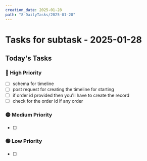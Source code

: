 ```yaml
---
creation_date: 2025-01-28
path: "8-DailyTasks/2025-01-28"
---
```

#  Tasks for subtask - 2025-01-28


## Today's Tasks
### 🔴 High Priority
- [ ] schema for timeline
- [ ] post request for creating the timeline for starting
- [ ] if order id provided then you'll have to create the record
- [ ] check for the order id if any order 

### 🟡 Medium Priority
- [ ] 

### 🟢 Low Priority
- [ ] 
